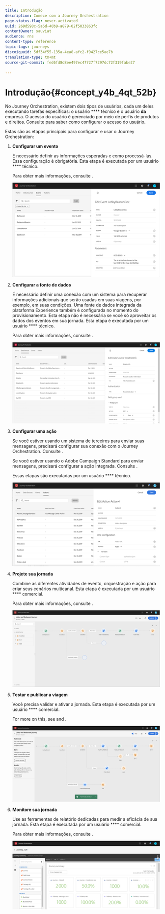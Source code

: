 ```yaml
---
title: Introdução
description: Comece com a Journey Orchestration
page-status-flag: never-activated
uuid: 269d590c-5a6d-40b9-a879-02f5033863fc
contentOwner: sauviat
audience: rns
content-type: reference
topic-tags: journeys
discoiquuid: 5df34f55-135a-4ea8-afc2-f9427ce5ae7b
translation-type: tm+mt
source-git-commit: fed6fd8d8ee497ec47727f7297dc72f319fabe27

---
```



# Introdução{#concept_y4b_4qt_52b}

No Journey Orchestration, existem dois tipos de usuários, cada um deles executando tarefas específicas: o usuário **** técnico e o usuário **da** empresa. O acesso do usuário é gerenciado por meio de perfis de produtos e direitos. Consulte [](../about/access-management.md) para saber como configurar o acesso do usuário.

Estas são as etapas principais para configurar e usar o Journey Orchestration:

1. **Configurar um evento**

   É necessário definir as informações esperadas e como processá-las. Essa configuração é obrigatória. Esta etapa é executada por um usuário **** técnico.

   Para obter mais informações, consulte [](../event/about-events.md).

   ![](../assets/journey7.png)

1. **Configurar a fonte de dados**

   É necessário definir uma conexão com um sistema para recuperar informações adicionais que serão usadas em suas viagens, por exemplo, em suas condições. Uma fonte de dados integrada da plataforma Experience também é configurada no momento do provisionamento. Esta etapa não é necessária se você só aproveitar os dados dos eventos em sua jornada. Esta etapa é executada por um usuário **** técnico.

   Para obter mais informações, consulte [](../datasource/about-data-sources.md).

   ![](../assets/journey22.png)

1. **Configurar uma ação**

   Se você estiver usando um sistema de terceiros para enviar suas mensagens, precisará configurar sua conexão com o Journey Orchestration. Consulte [](../action/about-custom-action-configuration.md).

   Se você estiver usando o Adobe Campaign Standard para enviar mensagens, precisará configurar a ação integrada. Consulte [](../action/working-with-adobe-campaign.md).

   Essas etapas são executadas por um usuário **** técnico.

   ![](../assets/custom2.png)

1. **Projete sua jornada**

   Combine as diferentes atividades de evento, orquestração e ação para criar seus cenários multicanal. Esta etapa é executada por um usuário **** comercial.

   Para obter mais informações, consulte [](../building-journeys/journey.md).

   ![](../assets/journeyuc2_24.png)

1. **Testar e publicar a viagem**

   Você precisa validar e ativar a jornada. Esta etapa é executada por um usuário **** comercial.

   For more on this, see [](../building-journeys/testing-the-journey.md) and [](../building-journeys/publishing-the-journey.md).

   ![](../assets/journeyuc2_32bis.png)

1. **Monitore sua jornada**

   Use as ferramentas de relatório dedicadas para medir a eficácia de sua jornada. Esta etapa é executada por um usuário **** comercial.

   Para obter mais informações, consulte [](../reporting/about-journey-reports.md).

   ![](../assets/dynamic_report_journey_12.png)

